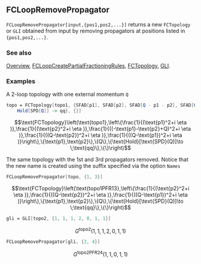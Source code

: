 ```mathematica
 
```

## FCLoopRemovePropagator

`FCLoopRemovePropagator[input,{pos1,pos2,...}]` returns a new `FCTopology` or `GLI` obtained from input by removing propagators at positions listed in `{pos1,pos2,...}`.

### See also

[Overview](Extra/FeynCalc.md), [FCLoopCreatePartialFractioningRules](FCLoopCreatePartialFractioningRules.md), [FCTopology](FCTopology.md), [GLI](GLI.md).

### Examples

A 2-loop topology with one external momentum `Q`

```mathematica
topo = FCTopology[topo1, {SFAD[p1], SFAD[p2], SFAD[Q - p1 - p2], SFAD[Q - p2], SFAD[Q - p1]}, {p1, p2}, {Q}, {
    Hold[SPD[Q]] -> qq}, {}]
```

$$\text{FCTopology}\left(\text{topo1},\left\{\frac{1}{(\text{p1}^2+i \eta )},\frac{1}{(\text{p2}^2+i \eta )},\frac{1}{((-\text{p1}-\text{p2}+Q)^2+i \eta )},\frac{1}{((Q-\text{p2})^2+i \eta )},\frac{1}{((Q-\text{p1})^2+i \eta )}\right\},\{\text{p1},\text{p2}\},\{Q\},\{\text{Hold}[\text{SPD}(Q)]\to \;\text{qq}\},\{\}\right)$$

The same topology with the 1st and 3rd propagators removed. Notice that the new name is created using the suffix specified via the option `Names`

```mathematica
FCLoopRemovePropagator[topo, {1, 3}]
```

$$\text{FCTopology}\left(\text{topo1PFR13},\left\{\frac{1}{(\text{p2}^2+i \eta )},\frac{1}{((Q-\text{p2})^2+i \eta )},\frac{1}{((Q-\text{p1})^2+i \eta )}\right\},\{\text{p1},\text{p2}\},\{Q\},\{\text{Hold}[\text{SPD}(Q)]\to \;\text{qq}\},\{\}\right)$$

```mathematica
gli = GLI[topo2, {1, 1, 1, 2, 0, 1, 1}]
```

$$G^{\text{topo2}}(1,1,1,2,0,1,1)$$

```mathematica
FCLoopRemovePropagator[gli, {2, 4}]
```

$$G^{\text{topo2PFR24}}(1,1,0,1,1)$$